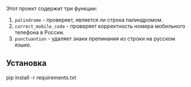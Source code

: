 Этот проект содержит три функции:

1. `palindrome` - проверяет, является ли строка палиндромом.
2. `correct_mobile_code` - проверяет корректность номера мобильного телефона в России.
3. `punctuantion` - удаляет знаки препинания из строки на русском языке.

## Установка

pip install -r requirements.txt
